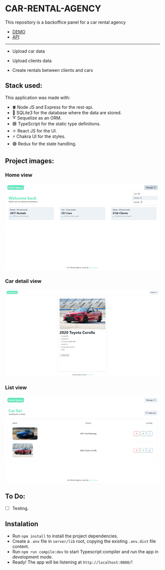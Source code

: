# CAR-RENTAL-AGENCY

This repository is a backoffice panel for a car rental agency

* [DEMO](https://car-rental-agency.vercel.app/)
* [API](https://car-rental-agency-j.herokuapp.com/)

-----------------------------------------------------

* Upload car data

* Upload clients data

* Create rentals between clients and cars

## Stack used:
This application was made with:

* 🍀 Node JS and Express for the rest-api.
* 💾 SQLite3 for the database where the data are stored.
* ➰ Sequelize as an ORM.
* 🟦 TypeScript for the static type definitions.
* ⚛️ React JS for the UI.
* ⚡️ Chakra UI for the styles.
* 🟣 Redux for the state handling.

## Project images: 

### Home view
![home-view](/img/home.png)

### Car detail view
![car-view](/img/car.png)

### List view
![car-list](/img/list.png)

## To Do: 

- [ ] Testing.

## Instalation

- Run ```npm install``` to install the project dependencies.
- Create a ```.env``` file in ```server/lib``` root, copying the existing ```.env.dist``` file content.
- Run ```npm run compile:dev``` to start Typescript compiler and run the app in development mode.
- Ready! The app will be listening at ```http://localhost:8080/```!  

